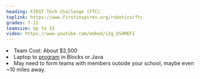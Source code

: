 ```yaml
---
heading: FIRST Tech Challenge (FTC)
toplink: https://www.firstinspires.org/robotics/ftc
grades: 7-12
teamsize: Up to 15
video: https://www.youtube.com/embed/i2g_b54MEFI
---
```

<li>Team Cost: About $2,500</li>

<li>Laptop to <a href="https://www.firstinspires.org/resource-library/ftc/technology-information-and-resources" target="_blank">program</a> in Blocks or Java</li>

<li>May need to form teams with members outside your school, maybe even ~10 miles away.</li>
